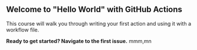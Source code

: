 ## Welcome to "Hello World" with GitHub Actions

This course will walk you through writing your first action and using it with a workflow file. 

**Ready to get started? Navigate to the first issue.** mmm,mn
